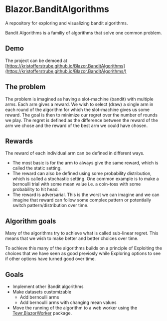 # Blazor.BanditAlgorithms
A repository for exploring and visualizing bandit algorithms.

Bandit Algorithms is a familiy of algorithms that solve one common problem.

## Demo
The project can be demoed at [https://kristofferstrube.github.io/Blazor.BanditAlgorithms](https://kristofferstrube.github.io/Blazor.BanditAlgorithms/)

## The problem
The problem is imagined as having a slot-machine (bandit) with multiple arms. Each arm gives a reward. We wish to select (draw) a single arm in each round of the algorithm for which the slot-machine gives us some reward. The goal is then to minimize our regret over the number of rounds we play. The regret is defined as the difference between the reward of the arm we chose and the reward of the best arm we could have chosen.

## Rewards
The reward of each individual arm can be defined in different ways.
- The most basic is for the arm to always give the same reward, which is called the static setting.
- The reward can also be defined using some probability distribution, which is called a stochastic setting. One common example is to make a bernoulli trial with some mean value i.e. a coin-toss with some probability to hit head.
- The reward is adversarial. This is the worst we can imagine and we can imagine that reward can follow some complex pattern or potentially switch pattern/distribution over time.

## Algorithm goals
Many of the algorithms try to achieve what is called sub-linear regret. This means that we wish to make better and better choices over time.

To achieve this many of the algorithms builds on a principle of Exploiting the choices that we have seen as good previosly while Exploring options to see if other options have turned good over time.

## Goals
- Implement other Bandit algorithms
- Make datasets customizable
  - Add bernoulli arms
  - Add bernoulli arms with changing mean values
- Move the running of the algorithm to a web worker using the [Tewr.BlazorWorker](https://github.com/Tewr/BlazorWorker) package.
